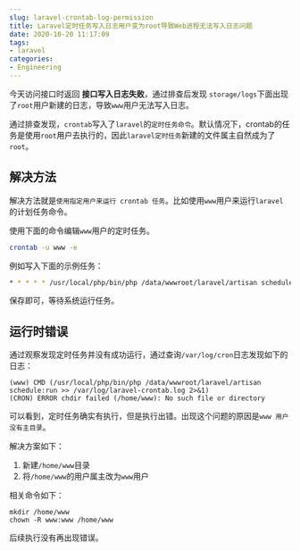 ```yaml
---
slug: laravel-crontab-log-permission
title: Laravel定时任务写入日志用户变为root导致Web进程无法写入日志问题
date: 2020-10-20 11:17:09
tags:
- laravel
categories:
- Engineering
---
```


今天访问接口时返回 **接口写入日志失败**，通过排查后发现 `storage/logs`下面出现了`root`用户新建的日志，导致`www`用户无法写入日志。

通过排查发现，`crontab`写入了`laravel`的`定时任务命令`。默认情况下，crontab的任务是使用`root`用户去执行的，因此`laravel定时任务`新建的文件属主自然成为了`root`。

## 解决方法

解决方法就是`使用指定用户来运行 crontab 任务`。比如使用`www`用户来运行`laravel`的计划任务命令。

使用下面的命令编辑`www`用户的定时任务。

```bash
crontab -u www -e
```

例如写入下面的示例任务：

```bash
* * * * * /usr/local/php/bin/php /data/wwwroot/laravel/artisan schedule:run >> /var/log/laravel-crontab.log 2>&1
```

保存即可，等待系统运行任务。

## 运行时错误

通过观察发现定时任务并没有成功运行，通过查询`/var/log/cron`日志发现如下的日志：

```text
(www) CMD (/usr/local/php/bin/php /data/wwwroot/laravel/artisan schedule:run >> /var/log/laravel-crontab.log 2>&1)
(CRON) ERROR chdir failed (/home/www): No such file or directory
```

可以看到，定时任务确实有执行，但是执行出错。出现这个问题的原因是`www 用户没有主目录`。

解决方案如下：

1. 新建`/home/www`目录
2. 将`/home/www`的用户属主改为`www`用户

相关命令如下：

```
mkdir /home/www
chown -R www:www /home/www
```

后续执行没有再出现错误。

